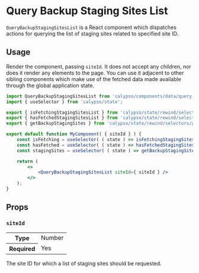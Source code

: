 # Query Backup Staging Sites List

`QueryBackupStagingSitesList` is a React component which dispatches actions for querying the list of staging sites related to specified site ID.

## Usage

Render the component, passing `siteId`. It does not accept any children, nor does it render any elements to the page. You can use it adjacent to other sibling components which make use of the fetched data made available through the global application state.

```jsx
import QueryBackupStagingSitesList from 'calypso/components/data/query-backup-staging-sites-list';
import { useSelector } from 'calypso/state';

export { isFetchingStagingSitesList } from 'calypso/state/rewind/selectors/is-fetching-staging-sites-list';
export { hasFetchedStagingSitesList } from 'calypso/state/rewind/selectors/has-fetched-staging-sites-list';
export { getBackupStagingSites } from 'calypso/state/rewind/selectors/get-backup-staging-sites';

export default function MyComponent( { siteId } ) {
	const isFetching = useSelector( ( state ) => isFetchingStagingSitesList( state, siteId ) );
	const hasFetched = useSelector( ( state ) => hasFetchedStagingSitesList( state, siteId ) );
	const stagingSites = useSelector( ( state ) => getBackupStagingSites( state, siteId ) );

	return (
		<>
			<QueryBackupStagingSitesList siteId={ siteId } />
		</>
	);
}
```

## Props

### `siteId`

<table>
	<tr><th>Type</th><td>Number</td></tr>
	<tr><th>Required</th><td>Yes</td></tr>
</table>

The site ID for which a list of staging sites should be requested.
